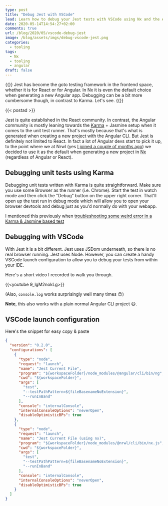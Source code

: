 ```yaml
---
type: post
title: "Debug Jest with VSCode"
lead: Learn how to debug your Jest tests with VSCode using Nx and the Angular CLI
date: 2020-05-14T14:54:27+02:00
comments: true
url: /blog/2020/05/vscode-debug-jest
image: /blog/assets/imgs/debug-vscode-jest.png
categories:
  - tooling
tags:
  - Nx
  - tooling
  - angular
draft: false
---
```


{{<intro>}}
  Jest has become the goto testing framework in the frontend space, whether it is for React or for Angular. In Nx it is even the default choice when generating a new Angular app. Debugging can be a bit more cumbersome though, in contrast to Karma. Let's see.
{{</intro>}}
<!--more-->

{{< postad >}}

Jest is quite established in the React community. In contrast, the Angular community is mostly leaning towards the [Karma](https://karma-runner.github.io/) + Jasmine setup when it comes to the unit test runner. That's mostly because that's what is generated when creating a new project with the Angular CLI. But Jest is definitely not limited to React. In fact a lot of Angular devs start to pick it up, to the point where we at Nrwl (yes [I joined a couple of months ago](/blog/2020/02/joining-nrwl/)) we decided to use it as the default when generating a new project in [Nx](https://nx.dev) (regardless of Angular or React).

## Debugging unit tests using Karma

Debugging unit tests written with Karma is quite straightforward. Make sure you use some Browser as the runner (i.e. Chrome). Start the test in watch mode and then click the "Debug" button on the upper right corner. That'll open up the test run in debug mode which will allow you to open your browser devtools and debug just as you'd normally do with your webapp.

I mentioned this previously when [troubleshooting some weird error in a Karma & Jasmine based test](/blog/2018/07/object-errorthrown-karma/#option-1-debug-using-the-chrome-devtools)

## Debugging with VSCode

With Jest it is a bit different. Jest uses JSDom underneath, so there is no real browser running. Jest uses Node. However, you can create a handy VSCode launch configuration to allow you to debug your tests from within your IDE.

Here's a short video I recorded to walk you through.

{{<youtube 9_lgM2nokLg>}}


(Also, `console.log` works surprisingly well many times :wink:)

**Note**, this also works with a plain normal Angular CLI project :smiley:.

## VSCode launch configuration

Here's the snippet for easy copy & paste

```json
{
  "version": "0.2.0",
  "configurations": [
    {
      "type": "node",
      "request": "launch",
      "name": "Jest Current File",
      "program": "${workspaceFolder}/node_modules/@angular/cli/bin/ng",
      "cwd": "${workspaceFolder}",
      "args": [
        "test",
        "--testPathPattern=${fileBasenameNoExtension}",
        "--runInBand"
      ],
      "console": "internalConsole",
      "internalConsoleOptions": "neverOpen",
      "disableOptimisticBPs": true
    },
    {
      "type": "node",
      "request": "launch",
      "name": "Jest Current File (using nx)",
      "program": "${workspaceFolder}/node_modules/@nrwl/cli/bin/nx.js",
      "cwd": "${workspaceFolder}",
      "args": [
        "test",
        "--testPathPattern=${fileBasenameNoExtension}",
        "--runInBand"
      ],
      "console": "internalConsole",
      "internalConsoleOptions": "neverOpen",
      "disableOptimisticBPs": true
    }
  ]
}
```